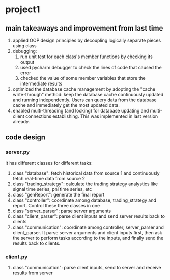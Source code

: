 # project1

## main takeaways and improvement from last time
1. applied OOP design principles by decoupling logically separate pieces using class
2. debugging:
    1. run unit test for each class's member functions by checking its output
    2. used pycharm debugger to check the lines of code that caused the error
    3. checked the value of some member variables that store the intermediate results
3. optimized the database cache management by adopting the "cache write-through" method: keep the database cache continuously updated and running independently. Users can query data from the database cache and immediately get the most updated data. 
4. enabled multi-threading (and locking) for database updating and multi-client connections establishing. This was implemented in last version already.
 
## code design
### server.py
It has different classes for different tasks:
1. class "database": fetch historical data from source 1 and continuously fetch real-time data from source 2
2. class "trading_strategy": calculate the trading strategy analystics like signal time series, pnl time series, etc
3. class "genReport": generate the final report
4. class "controller": coordinate among database, trading_strategy and report. Control these three classes in one
5. class "server_parser": parse server arguments 
6. class "client_parser": parse client inputs and send server results back to clients
7. class "communication": coordinate among controller, server_parser and client_parser. It parse server arguments and client inputs first, then ask the server to perform tasks according to the inputs, and finally send the results back to clients.
### client.py
1. class "communication": parse client inputs, send to server and receive results from server
